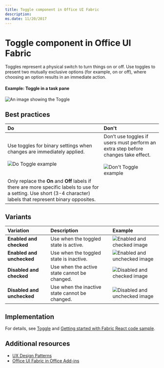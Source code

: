 ```yaml
---
title: Toggle component in Office UI Fabric
description: 
ms.date: 11/20/2017 
---
```


# Toggle component in Office UI Fabric

Toggles represent a physical switch to turn things on or off. Use toggles to present two mutually exclusive options (for example, on or off), where choosing an option results in an immediate action.
  
#### Example: Toggle in a task pane

![An image showing the Toggle](../images/overview-with-app-toggle.png)

## Best practices

|**Do**|**Don't**|
|:------------|:--------------|
|Use toggles for binary settings when changes are immediately applied.<br/><br/>![Do Toggle example](../images/toggle-do.png)<br/>|Don’t use toggles if users must perform an extra step before changes take effect.<br/><br/>![Don't Toggle example](../images/toggle-dont.png)<br/>|
|Only replace the **On** and **Off** labels if there are more specific labels to use for a setting. Use short (3-4 character) labels that represent binary opposites.| |

## Variants

|**Variation**|**Description**|**Example**|
|:------------|:--------------|:----------|
|**Enabled and checked**|Use when the toggled state is active.|![Enabled and checked image](../images/toggle-enabled-on.png)<br/>|
|**Enabled and unchecked**|Use when the toggled state is inactive.|![Enabled and unchecked image](../images/toggle-enabled-off.png)<br/>|
|**Disabled and checked**|Use when the active state cannot be changed.|![Disabled and checked image](../images/toggle-disabled-on.png)<br/>|
|**Disabled and unchecked**|Use when the inactive state cannot be changed.|![Disabled and unchecked image](../images/toggle-disabled-off.png)<br/>|

## Implementation

For details, see [Toggle](https://dev.office.com/fabric#/components/toggle) and [Getting started with Fabric React code sample](https://github.com/OfficeDev/Word-Add-in-GettingStartedFabricReact).

## Additional resources

- [UX Design Patterns](https://github.com/OfficeDev/Office-Add-in-UX-Design-Patterns-Code)
- [Office UI Fabric in Office Add-ins](office-ui-fabric.md)
